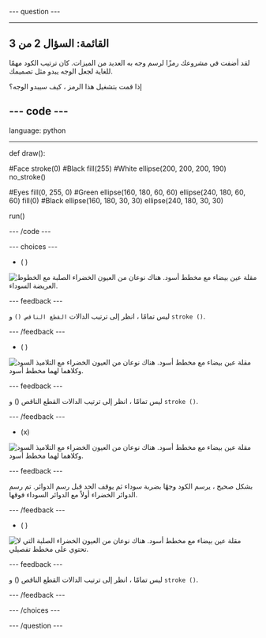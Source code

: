 --- question ---

---
القائمة: السؤال 2 من 3
---

لقد أضفت في مشروعك رمزًا لرسم وجه به العديد من الميزات. كان ترتيب الكود مهمًا للغاية لجعل الوجه يبدو مثل تصميمك.

إذا قمت بتشغيل هذا الرمز ، كيف سيبدو الوجه؟

--- code ---
---
language: python

---

def draw():

  #Face stroke(0) #Black fill(255) #White ellipse(200, 200, 200, 190) no_stroke()

  #Eyes fill(0, 255, 0) #Green ellipse(160, 180, 60, 60) ellipse(240, 180, 60, 60) fill(0) #Black ellipse(160, 180, 30, 30) ellipse(240, 180, 30, 30)

run()

--- /code ---

--- choices ---

- ( )

![مقلة عين بيضاء مع مخطط أسود. هناك نوعان من العيون الخضراء الصلبة مع الخطوط العريضة السوداء.](images/face1.png)

 --- feedback ---

 ليس تمامًا ، انظر إلى ترتيب الدالات `القطع الناقص ()` و `stroke ()`.

 --- /feedback ---

- ( )

![مقلة عين بيضاء مع مخطط أسود. هناك نوعان من العيون الخضراء مع التلاميذ السود وكلاهما لهما مخطط أسود.](images/face2.png)

 --- feedback ---

 ليس تمامًا ، انظر إلى ترتيب الدالات القطع الناقص () و `stroke ()`.

 --- /feedback ---

- (x)

![مقلة عين بيضاء مع مخطط أسود. هناك نوعان من العيون الخضراء مع التلاميذ السود وكلاهما لهما مخطط أسود.](images/face3.png)

 --- feedback ---

 بشكل صحيح ، يرسم الكود وجهًا بضربة سوداء ثم يوقف الحد قبل رسم الدوائر. تم رسم الدوائر الخضراء أولاً مع الدوائر السوداء فوقها.

 --- /feedback ---

- ( )

![مقلة عين بيضاء مع مخطط أسود. هناك نوعان من العيون الخضراء الصلبة التي لا تحتوي على مخطط تفصيلي.](images/face4.png)

 --- feedback ---

 ليس تمامًا ، انظر إلى ترتيب الدالات القطع الناقص () و `stroke ()`.

 --- /feedback ---

--- /choices ---

--- /question ---
